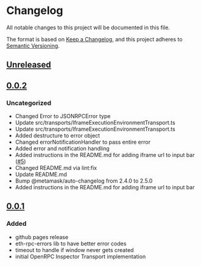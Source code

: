 # Changelog
All notable changes to this project will be documented in this file.

The format is based on [Keep a Changelog](https://keepachangelog.com/en/1.0.0/),
and this project adheres to [Semantic Versioning](https://semver.org/spec/v2.0.0.html).

## [Unreleased]

## [0.0.2]
### Uncategorized
- Changed Error to JSONRPCError type
- Update src/transports/IframeExecutionEnvironmentTransport.ts
- Update src/transports/IframeExecutionEnvironmentTransport.ts
- Added destructure to error object
- Changed errorNotificationHandler to pass entire error
- Added error and notification handling
- Added instructions in the README.md for adding iframe url to input bar ([#5](https://github.com/MetaMask/iframe-ee-openrpc-inspector-transport/pull/5))
- Changed README.md via lint:fix
- Update README.md
- Bump @metamask/auto-changelog from 2.4.0 to 2.5.0
- Added instructions in the README.md for adding iframe url to input bar

## [0.0.1]
### Added
- github pages release
- eth-rpc-errors lib to have better error codes
- timeout to handle if window never gets created
- initial OpenRPC Inspector Transport implementation

[Unreleased]: https://github.com/MetaMask/iframe-ee-openrpc-inspector-transport/compare/v0.0.2...HEAD
[0.0.2]: https://github.com/MetaMask/iframe-ee-openrpc-inspector-transport/compare/v0.0.1...v0.0.2
[0.0.1]: https://github.com/MetaMask/iframe-ee-openrpc-inspector-transport/releases/tag/v0.0.1
